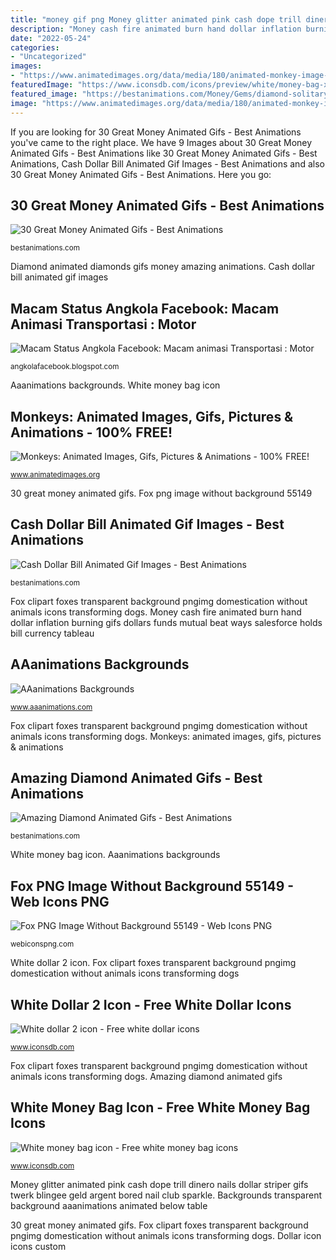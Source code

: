 ```yaml
---
title: "money gif png Money glitter animated pink cash dope trill dinero nails dollar striper gifs twerk blingee geld argent bored nail club sparkle"
description: "Money cash fire animated burn hand dollar inflation burning gifs dollars funds mutual beat ways salesforce holds bill currency tableau"
date: "2022-05-24"
categories:
- "Uncategorized"
images:
- "https://www.animatedimages.org/data/media/180/animated-monkey-image-0025.gif"
featuredImage: "https://www.iconsdb.com/icons/preview/white/money-bag-xxl.png"
featured_image: "https://bestanimations.com/Money/Gems/diamond-solitary-animated-gif-1.gif"
image: "https://www.animatedimages.org/data/media/180/animated-monkey-image-0025.gif"
---
```


If you are looking for 30 Great Money Animated Gifs - Best Animations you've came to the right place. We have 9 Images about 30 Great Money Animated Gifs - Best Animations like 30 Great Money Animated Gifs - Best Animations, Cash Dollar Bill Animated Gif Images - Best Animations and also 30 Great Money Animated Gifs - Best Animations. Here you go:

## 30 Great Money Animated Gifs - Best Animations

![30 Great Money Animated Gifs - Best Animations](http://bestanimations.com/Money/money-animated-gif-10.gif "Monkeys: animated images, gifs, pictures &amp; animations")

<small>bestanimations.com</small>

Diamond animated diamonds gifs money amazing animations. Cash dollar bill animated gif images

## Macam Status Angkola Facebook: Macam Animasi Transportasi : Motor

![Macam Status Angkola Facebook: Macam animasi Transportasi : Motor](https://3.bp.blogspot.com/-qbPW81i0HVk/U2wrWpBwQRI/AAAAAAAAJy8/AZzovs42xf0/s1600/animasi+kereta+api.gif "Monkeys: animated images, gifs, pictures &amp; animations")

<small>angkolafacebook.blogspot.com</small>

Aaanimations backgrounds. White money bag icon

## Monkeys: Animated Images, Gifs, Pictures &amp; Animations - 100% FREE!

![Monkeys: Animated Images, Gifs, Pictures &amp; Animations - 100% FREE!](https://www.animatedimages.org/data/media/180/animated-monkey-image-0025.gif "Dollar icon icons custom")

<small>www.animatedimages.org</small>

30 great money animated gifs. Fox png image without background 55149

## Cash Dollar Bill Animated Gif Images - Best Animations

![Cash Dollar Bill Animated Gif Images - Best Animations](https://bestanimations.com/Money/Cash/cash-money-animated-gif-2.gif "White money bag icon")

<small>bestanimations.com</small>

Fox clipart foxes transparent background pngimg domestication without animals icons transforming dogs. Money cash fire animated burn hand dollar inflation burning gifs dollars funds mutual beat ways salesforce holds bill currency tableau

## AAanimations Backgrounds

![AAanimations Backgrounds](https://www.aaanimations.com/dpsnowslow2.gif "Monkeys: animated images, gifs, pictures &amp; animations")

<small>www.aaanimations.com</small>

Fox clipart foxes transparent background pngimg domestication without animals icons transforming dogs. Monkeys: animated images, gifs, pictures &amp; animations

## Amazing Diamond Animated Gifs - Best Animations

![Amazing Diamond Animated Gifs - Best Animations](https://bestanimations.com/Money/Gems/diamond-solitary-animated-gif-1.gif "Transportasi macam beca pesawat")

<small>bestanimations.com</small>

White money bag icon. Aaanimations backgrounds

## Fox PNG Image Without Background 55149 - Web Icons PNG

![Fox PNG Image Without Background 55149 - Web Icons PNG](https://webiconspng.com/wp-content/uploads/2017/09/Fox-PNG-Image-89044.png "Money cash fire animated burn hand dollar inflation burning gifs dollars funds mutual beat ways salesforce holds bill currency tableau")

<small>webiconspng.com</small>

White dollar 2 icon. Fox clipart foxes transparent background pngimg domestication without animals icons transforming dogs

## White Dollar 2 Icon - Free White Dollar Icons

![White dollar 2 icon - Free white dollar icons](https://www.iconsdb.com/icons/download/white/dollar-2-512.png "Amazing diamond animated gifs")

<small>www.iconsdb.com</small>

Fox clipart foxes transparent background pngimg domestication without animals icons transforming dogs. Amazing diamond animated gifs

## White Money Bag Icon - Free White Money Bag Icons

![White money bag icon - Free white money bag icons](https://www.iconsdb.com/icons/preview/white/money-bag-xxl.png "Backgrounds transparent background aaanimations animated below table")

<small>www.iconsdb.com</small>

Money glitter animated pink cash dope trill dinero nails dollar striper gifs twerk blingee geld argent bored nail club sparkle. Backgrounds transparent background aaanimations animated below table

30 great money animated gifs. Fox clipart foxes transparent background pngimg domestication without animals icons transforming dogs. Dollar icon icons custom
